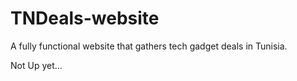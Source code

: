 # TNDeals-website
A fully functional website that gathers tech gadget deals in Tunisia.

Not Up yet...
